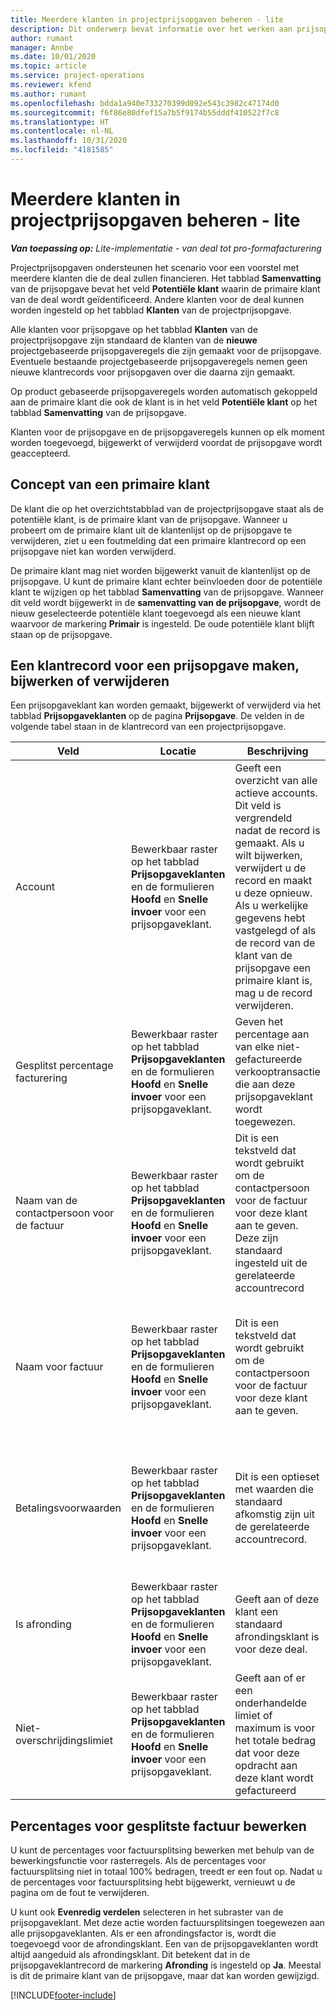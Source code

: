 ```yaml
---
title: Meerdere klanten in projectprijsopgaven beheren - lite
description: Dit onderwerp bevat informatie over het werken aan prijsopgaven met meerdere klanten die het project zullen financieren. (Sales)
author: rumant
manager: Annbe
ms.date: 10/01/2020
ms.topic: article
ms.service: project-operations
ms.reviewer: kfend
ms.author: rumant
ms.openlocfilehash: bdda1a940e733270399d092e543c3982c47174d0
ms.sourcegitcommit: f6f86e80dfef15a7b5f9174b55dddf410522f7c8
ms.translationtype: HT
ms.contentlocale: nl-NL
ms.lasthandoff: 10/31/2020
ms.locfileid: "4181585"
---
```

# <a name="manage-multiple-customers-on-project-quotes---lite"></a>Meerdere klanten in projectprijsopgaven beheren - lite

_**Van toepassing op:** Lite-implementatie - van deal tot pro-formafacturering_

Projectprijsopgaven ondersteunen het scenario voor een voorstel met meerdere klanten die de deal zullen financieren. Het tabblad **Samenvatting** van de prijsopgave bevat het veld **Potentiële klant** waarin de primaire klant van de deal wordt geïdentificeerd. Andere klanten voor de deal kunnen worden ingesteld op het tabblad **Klanten** van de projectprijsopgave.

Alle klanten voor prijsopgave op het tabblad **Klanten** van de projectprijsopgave zijn standaard de klanten van de **nieuwe** projectgebaseerde prijsopgaveregels die zijn gemaakt voor de prijsopgave. Eventuele bestaande projectgebaseerde prijsopgaveregels nemen geen nieuwe klantrecords voor prijsopgaven over die daarna zijn gemaakt.

Op product gebaseerde prijsopgaveregels worden automatisch gekoppeld aan de primaire klant die ook de klant is in het veld **Potentiële klant** op het tabblad **Samenvatting** van de prijsopgave.

Klanten voor de prijsopgave en de prijsopgaveregels kunnen op elk moment worden toegevoegd, bijgewerkt of verwijderd voordat de prijsopgave wordt geaccepteerd.

## <a name="concept-of-a-primary-customer"></a>Concept van een primaire klant

De klant die op het overzichtstabblad van de projectprijsopgave staat als de potentiële klant, is de primaire klant van de prijsopgave. Wanneer u probeert om de primaire klant uit de klantenlijst op de prijsopgave te verwijderen, ziet u een foutmelding dat een primaire klantrecord op een prijsopgave niet kan worden verwijderd.

De primaire klant mag niet worden bijgewerkt vanuit de klantenlijst op de prijsopgave. U kunt de primaire klant echter beïnvloeden door de potentiële klant te wijzigen op het tabblad **Samenvatting** van de prijsopgave. Wanneer dit veld wordt bijgewerkt in de **samenvatting van de prijsopgave**, wordt de nieuw geselecteerde potentiële klant toegevoegd als een nieuwe klant waarvoor de markering **Primair** is ingesteld. De oude potentiële klant blijft staan op de prijsopgave.

## <a name="create-update-or-delete-a-quote-customer-record"></a>Een klantrecord voor een prijsopgave maken, bijwerken of verwijderen

Een prijsopgaveklant kan worden gemaakt, bijgewerkt of verwijderd via het tabblad **Prijsopgaveklanten** op de pagina **Prijsopgave**. De velden in de volgende tabel staan in de klantrecord van een projectprijsopgave.

| **Veld** | **Locatie** | **Beschrijving** | **Downstreamimpact** |
| --- | --- | --- | --- |
| Account | Bewerkbaar raster op het tabblad **Prijsopgaveklanten** en de formulieren **Hoofd** en **Snelle invoer** voor een prijsopgaveklant. | Geeft een overzicht van alle actieve accounts. Dit veld is vergrendeld nadat de record is gemaakt. Als u wilt bijwerken, verwijdert u de record en maakt u deze opnieuw. Als u werkelijke gegevens hebt vastgelegd of als de record van de klant van de prijsopgave een primaire klant is, mag u de record verwijderen. | Prijsopgaveklanten worden gekopieerd als prijsopgaveregelklanten wanneer een prijsopgaveregel wordt aangemaakt. Prijsopgaveklanten worden ook gekopieerd naar de projectcontractklanten wanneer een prijsopgave wordt geaccepteerd. |
| Gesplitst percentage facturering | Bewerkbaar raster op het tabblad **Prijsopgaveklanten** en de formulieren **Hoofd** en **Snelle invoer** voor een prijsopgaveklant. | Geven het percentage aan van elke niet-gefactureerde verkooptransactie die aan deze prijsopgaveklant wordt toegewezen. | Gekopieerd naar nieuwe prijsopgaveregels en projectcontractklanten. |
| Naam van de contactpersoon voor de factuur | Bewerkbaar raster op het tabblad **Prijsopgaveklanten** en de formulieren **Hoofd** en **Snelle invoer** voor een prijsopgaveklant. | Dit is een tekstveld dat wordt gebruikt om de contactpersoon voor de factuur voor deze klant aan te geven. Deze zijn standaard ingesteld uit de gerelateerde accountrecord | Worden gekopieerd naar projectcontractklanten wanneer een prijsopgave wordt geaccepteerd en op zijn beurt naar het veld Naam van de contactpersoon voor de factuur die voor deze klant wordt gegenereerd. |
| Naam voor factuur | Bewerkbaar raster op het tabblad **Prijsopgaveklanten** en de formulieren **Hoofd** en **Snelle invoer** voor een prijsopgaveklant. | Dit is een tekstveld dat wordt gebruikt om de contactpersoon voor de factuur voor deze klant aan te geven. | Wordt gekopieerd naar projectcontractklanten wanneer een prijsopgave wordt geaccepteerd en op zijn beurt naar het veld **Naam van de contactpersoon voor de factuur** die voor deze klant wordt gegenereerd. |
| Betalingsvoorwaarden | Bewerkbaar raster op het tabblad **Prijsopgaveklanten** en de formulieren **Hoofd** en **Snelle invoer** voor een prijsopgaveklant. | Dit is een optieset met waarden die standaard afkomstig zijn uit de gerelateerde accountrecord. | Wordt gekopieerd naar projectcontractklanten wanneer een prijsopgave wordt geaccepteerd en op zijn beurt naar het veld **Naam van de contactpersoon voor de factuur** die voor deze klant wordt gegenereerd. |
| Is afronding | Bewerkbaar raster op het tabblad **Prijsopgaveklanten** en de formulieren **Hoofd** en **Snelle invoer** voor een prijsopgaveklant. | Geeft aan of deze klant een standaard afrondingsklant is voor deze deal. | Wordt gekopieerd naar de projectcontractklanten wanneer een prijsopgave wordt geaccepteerd. |
| Niet-overschrijdingslimiet | Bewerkbaar raster op het tabblad **Prijsopgaveklanten** en de formulieren **Hoofd** en **Snelle invoer** voor een prijsopgaveklant. | Geeft aan of er een onderhandelde limiet of maximum is voor het totale bedrag dat voor deze opdracht aan deze klant wordt gefactureerd | Wordt gekopieerd naar de projectcontractklanten wanneer een prijsopgave wordt geaccepteerd. |

## <a name="editing-billing-split-percentages"></a>Percentages voor gesplitste factuur bewerken

U kunt de percentages voor factuursplitsing bewerken met behulp van de bewerkingsfunctie voor rasterregels. Als de percentages voor factuursplitsing niet in totaal 100% bedragen, treedt er een fout op. Nadat u de percentages voor factuursplitsing hebt bijgewerkt, vernieuwt u de pagina om de fout te verwijderen.

U kunt ook **Evenredig verdelen** selecteren in het subraster van de prijsopgaveklant. Met deze actie worden factuursplitsingen toegewezen aan alle prijsopgaveklanten. Als er een afrondingsfactor is, wordt die toegevoegd voor de afrondingsklant. Een van de prijsopgaveklanten wordt altijd aangeduid als afrondingsklant. Dit betekent dat in de prijsopgaveklantrecord de markering **Afronding** is ingesteld op **Ja**. Meestal is dit de primaire klant van de prijsopgave, maar dat kan worden gewijzigd.


[!INCLUDE[footer-include](../../includes/footer-banner.md)]